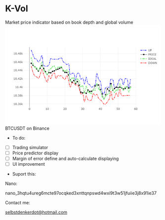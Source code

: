 # K-Vol

Market price indicator based on book depth and global volume
![Alt text](img.png?raw=true "BTCUSDT on Binance Exchange evolution price compared in real time") BTCUSDT on Binance

- To do: 

- [ ] Trading simulator
- [ ] Price predictor display
- [ ] Margin of error define and auto-calculate displaying
- [ ] UI improvement

- Suport this: 

Nano: 

nano_3hqtu4ureg6mcte97ocqked3xnttqnpswd4wxi9t3w51jfuiie3j8x91ie37



Contact me:

selbstdenkerdot@hotmail.com
